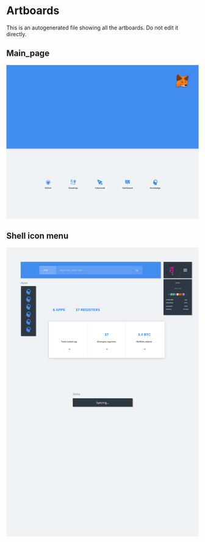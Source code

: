 # Artboards

This is an autogenerated file showing all the artboards. Do not edit it directly.

## Main_page

![Main_page](./.exportedArtboards/Main_page/Main_page.png)


## Shell icon menu

![Shell icon menu](./.exportedArtboards/Main_page/Shell%20icon%20menu.png)

